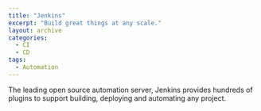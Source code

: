 ```yaml
---
title: "Jenkins"
excerpt: "Build great things at any scale."
layout: archive
categories:
  - CI
  - CD
tags:
  - Automation
---
```


The leading open source automation server, Jenkins provides hundreds of plugins to support building, deploying and automating any project. 